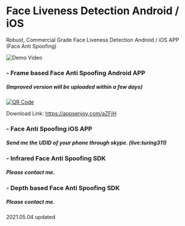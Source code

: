 # Face Liveness Detection Android / iOS
Robust, Commercial Grade Face Liveness Detection Android / iOS APP (Face Anti Spoofing)

![Demo Video](https://raw.githubusercontent.com/Nikit333/Face-Anti-Spoofing-Android-iOS/main/2.gif)

### - Frame based Face Anti Spoofing Android APP
##### (Improved version will be uploaded within a few days)
[![QR Code](https://chart.googleapis.com/chart?chs=150&cht=qr&chl=https://appsenjoy.com/aZFjH&choe=UTF-8&chld=|0)](https://appsenjoy.com/aZFjH)

Download Link: https://appsenjoy.com/aZFjH

### - Face Anti Spoofing iOS APP
##### Send me the UDID of your phone through skype. (live:turing311)

### - Infrared Face Anti Spoofing SDK
##### Please contact me.

### - Depth based Face Anti Spoofing SDK
##### Please contact me.

2021.05.04 updated
